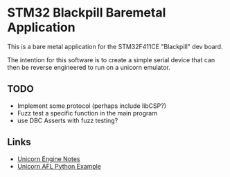 # STM32 Blackpill Baremetal Application
This is a bare metal application for the STM32F411CE "Blackpill" dev board.

The intention for this software is to create a simple serial device that can
then be reverse engineered to run on a unicorn emulator.

## TODO
- Implement some protocol (perhaps include libCSP?)
- Fuzz test a specific function in the main program
- use DBC Asserts with fuzz testing?

## Links
- [Unicorn Engine Notes](https://github.com/alexander-hanel/unicorn-engine-notes)
- [Unicorn AFL Python Example](https://github.com/AFLplusplus/AFLplusplus/tree/stable/unicorn_mode/samples/python_simple)
